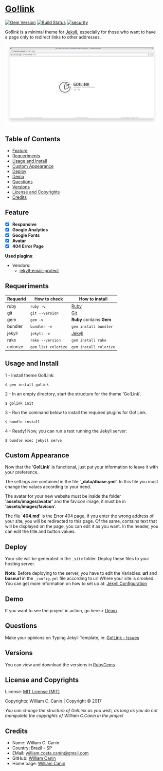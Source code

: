 # [Go!link](https://github.com/williamcanin/golink)

[![Gem Version](https://badge.fury.io/rb/golink.svg)](https://badge.fury.io/rb/golink)
[![Build Status](https://travis-ci.org/williamcanin/golink.svg?branch=master)](https://travis-ci.org/williamcanin/golink)
[![security](https://hakiri.io/github/williamcanin/golink/master.svg)](https://hakiri.io/github/williamcanin/golink/master)


Go!link is a minimal theme for [Jekyll](https://jekyllrb.com), especially for those who want to have a page only to redirect links to other addresses.

![Go!Link Theme](https://raw.githubusercontent.com/williamcanin/golink/master/screenshot.png)

## Table of Contents

* [Feature](https://github.com/williamcanin/golink/#feature)
* [Requeriments](https://github.com/williamcanin/golink/#requeriments)
* [Usage and Install](https://github.com/williamcanin/golink/#usage-and-install)
* [Custom Appearance](https://github.com/williamcanin/golink/#custom-appearance)
* [Deploy](https://github.com/williamcanin/golink/#deploy)
* [Demo](https://github.com/williamcanin/golink/#demo)
* [Questions](https://github.com/williamcanin/golink/#questions)
* [Versions](https://github.com/williamcanin/golink/#versions)
* [License and Copyrights](https://github.com/williamcanin/golink/#license-and-copyrights)
* [Credits](https://github.com/williamcanin/golink/#credits)


## Feature

- [x] **Responsive**
- [x] **Google Analytics**
- [x] **Google Fonts**
- [x] **Avatar**
- [x] **404 Error Page**

**Used plugins**:

* Vendors:
    - [jekyll-email-protect](https://github.com/vwochnik/jekyll-email-protect)


## Requeriments

| Requerid        | How to check        | How to install  |
| --------------- | ------------------- | -------------- | 
| ruby            | `ruby -v`           | [Ruby](https://www.ruby-lang.org) |
| git             | `git --version`     | [Git](http://git-scm.com/) |
| gem             | `gem -v`            | **Ruby** contains **Gem** |
| bundler         | `bundler -v`        | `gem install bundler` |
| jekyll          | `jekyll -v`         | [Jekyll](https://jekyllrb.com/) |
| rake            | `rake --version`    | `gem install rake` |
| colorize        | `gem list colorize` | `gem install colorize` |

## Usage and Install

1 - Install theme Go!Link:

```
$ gem install golink
```

2 - In an empty directory, start the structure for the theme 'Go!Link'.

```
$ golink init
```

3 - Run the command below to install the required plugins for Go! Link.

```
$ bundle install
```

4 - Ready! Now, you can run a test running the Jekyll server:

```
$ bundle exec jekyll serve
```


## Custom Appearance

Now that the '**Go!Link**' is functional, just put your information to leave it with your preference.

The settings are contained in the file '**_data/dbase.yml**'. In this file you must change the values according to your need.

The avatar for your new website must be inside the folder '**assets/images/avatar**' and the favicon image, it must be in '**assets/images/favicon**'.

The file '**404.md**' is the Error 404 page, if you enter the wrong address of your site, you will be redirected to this page. Of the same, contains text that will be displayed on the page, you can edit it as you want. In the header, you can edit the title and button values.

## Deploy

Your site will be generated in the `_site` folder. Deploy these files to your hosting server.

**Note:** Before deploying to the server, you have to edit the
Variables: **url** and **baseurl** in the `_config.yml` file according to url Where your site is crooked. You can get more information on how to set up at: [Jekyll Configuration](https://jekyllrb.com/docs/configuration/#serve-command-options)

## Demo

If you want to see the project in action, go here > [Demo](http://williamcanin.me/golink/)

## Questions

Make your opinions on Typing Jekyll Template, in:
[Go!Link - Issues](https://github.com/williamcanin/golink/issues)

## Versions

You can view and download the versions in [RubyGems](https://rubygems.org/gems/golink)

## License and Copyrights

License: [MIT License (MIT)](https://opensource.org/licenses/MIT)

Copyrights: William C. Canin | Copyright © 2017

*You can change the structure of Go!Link as you wish, as long as you do not manipulate the copyrights of William C.Canin in the project*

## Credits

* Name: William C. Canin 
* Country: Brazil - SP
* EMail: william.costa.canin@gmail.com    
* GitHub: [William Canin](http://github.com/williamcanin)
* Home page: [William Canin](http://williamcanin.github.com)



